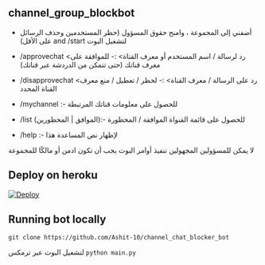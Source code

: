 ## channel_group_blockbot

- أضفني إلى المجموعة ، وامنح حقوق المسؤول (حظر المستخدمين وحذف الرسائل على الأقل)
   and /start لتشغيل البوت

- /approvechat <رد لرسالة / اسم المستخدم أو معرف القناة> :-
   للموافقة على معرف قناتك (حتى تتمكن من الدردشة عبر قناتك)

- /disapprovechat <رد على الرسالة / معرف القناة> :-
   لحظر / تعطيل / منع معرف القناة المحدد

- /mychannel :- 
   للحصول على معلومات قناتك المرتبطة

- /list (الموافق | المحظورين):-
  للحصول على قائمة القنواة الموافقة / المحظورة 

- /help :-
   لإظهار نص المساعدة هذا

لا يمكن للمسؤولين المجهولين تنفيذ أوامر البوت
 يجب أن تكون ادمن أو مالكًا للمجموعة

## Deploy on heroku

[![Deploy](https://www.herokucdn.com/deploy/button.svg)](https://dashboard.heroku.com/new?template=https://github.com/DECSHELL/bot_block_channel)

## Running bot locally
```
git clone https://github.com/Ashit-10/channel_chat_blocker_bot
```

لتشغيل البوت عبر ترمكس
`python main.py`
